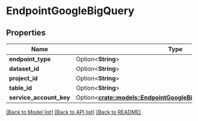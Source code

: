 # EndpointGoogleBigQuery

## Properties

Name | Type | Description | Notes
------------ | ------------- | ------------- | -------------
**endpoint_type** | Option<**String**> |  | [optional]
**dataset_id** | Option<**String**> |  | [optional]
**project_id** | Option<**String**> |  | [optional]
**table_id** | Option<**String**> |  | [optional]
**service_account_key** | Option<[**crate::models::EndpointGoogleBigQueryServiceAccountKey**](Endpoint_Google_BigQuery_service_account_key.md)> |  | [optional]

[[Back to Model list]](../README.md#documentation-for-models) [[Back to API list]](../README.md#documentation-for-api-endpoints) [[Back to README]](../README.md)


